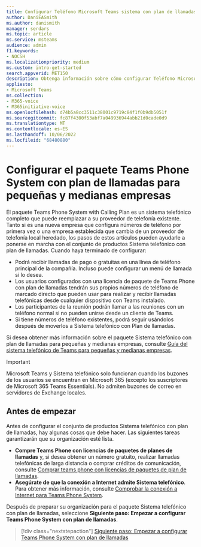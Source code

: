```yaml
---
title: Configurar Teléfono Microsoft Teams sistema con plan de llamadas para pequeñas y medianas empresas
author: DaniEASmith
ms.author: danismith
manager: serdars
ms.topic: article
ms.service: msteams
audience: admin
f1.keywords:
- NOCSH
ms.localizationpriority: medium
ms.custom: intro-get-started
search.appverid: MET150
description: Obtenga información sobre cómo configurar Teléfono Microsoft Teams Sistema con plan de llamadas en su pequeña o mediana empresa u organización.
appliesto:
- Microsoft Teams
ms.collection:
- M365-voice
- M365initiative-voice
ms.openlocfilehash: d74b5a8cc3511c38001c9719c84f1f0b9db5051f
ms.sourcegitcommit: fc87f4300f53abf7a049936944abb21d0cade0d9
ms.translationtype: MT
ms.contentlocale: es-ES
ms.lasthandoff: 10/06/2022
ms.locfileid: "68480880"
---
```

# <a name="set-up-the-teams-phone-system-with-calling-plan-bundle-for-small-to-medium-businesses"></a>Configurar el paquete Teams Phone System con plan de llamadas para pequeñas y medianas empresas

El paquete Teams Phone System with Calling Plan es un sistema telefónico completo que puede reemplazar a su proveedor de telefonía existente. Tanto si es una nueva empresa que configura números de teléfono por primera vez o una empresa establecida que cambia de un proveedor de telefonía local heredado, los pasos de estos artículos pueden ayudarle a ponerse en marcha con el conjunto de productos Sistema telefónico con plan de llamadas. Cuando haya terminado de configurar:

* Podrá recibir llamadas de pago o gratuitas en una línea de teléfono principal de la compañía. Incluso puede configurar un menú de llamada si lo desea.
* Los usuarios configurados con una licencia de paquete de Teams Phone con plan de llamadas tendrán sus propios números de teléfono de marcado directo que pueden usar para realizar y recibir llamadas telefónicas desde cualquier dispositivo con Teams instalado.
* Los participantes de la reunión podrán llamar a las reuniones con un teléfono normal si no pueden unirse desde un cliente de Teams.
* Si tiene números de teléfono existentes, podrá seguir usándolos después de moverlos a Sistema telefónico con Plan de llamadas.

Si desea obtener más información sobre el paquete Sistema telefónico con plan de llamadas para pequeñas y medianas empresas, consulte [Guía del sistema telefónico de Teams para pequeñas y medianas empresas](whats-business-voice.md).

> [!IMPORTANT]
> Microsoft Teams y Sistema telefónico solo funcionan cuando los buzones de los usuarios se encuentran en Microsoft 365 (excepto los suscriptores de Microsoft 365 Teams Essentials). No admiten buzones de correo en servidores de Exchange locales.

## <a name="before-you-begin"></a>Antes de empezar

Antes de configurar el conjunto de productos Sistema telefónico con plan de llamadas, hay algunas cosas que debe hacer. Las siguientes tareas garantizarán que su organización esté lista.

* **Compre Teams Phone con licencias de paquetes de planes de llamadas** y, si desea obtener un número gratuito, realizar llamadas telefónicas de larga distancia o comprar créditos de comunicación, consulte [Comprar teams phone con licencias de paquetes de plan de llamadas](whats-business-voice.md#how-do-i-purchase-teams-phone-with-calling-plan-bundle-licenses).
* **Asegúrate de que la conexión a Internet admite Sistema telefónico**. Para obtener más información, consulte [Comprobar la conexión a Internet para Teams Phone System](get-ready-internet.md).

Después de preparar su organización para el paquete Sistema telefónico con plan de llamadas, seleccione **Siguiente paso: Empezar a configurar Teams Phone System con plan de llamadas**.

> [!div class="nextstepaction"]
> [Siguiente paso: Empezar a configurar Teams Phone System con plan de llamadas](set-up-emergency-locations.md)
